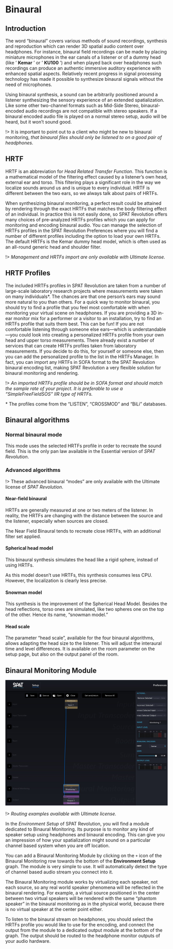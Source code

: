 # Binaural

## Introduction

The word “binaural” covers various methods of sound recordings, synthesis and reproduction which can render 3D spatial audio content over headphones. For instance, binaural field recordings can be made by placing miniature microphones in the ear canals of a listener or of a dummy head (like ’ **Kemar** ’ or ’ **KU100** ’) and when played back over headphones such recordings can produce an authentic immersive auditory experience with enhanced spatial aspects. Relatively recent progress in signal processing technology has made it possible to synthesize binaural signals without the need of microphones.

Using binaural synthesis, a sound can be arbitrarily positioned around a listener synthesizing the sensory experience of an extended spatialization. Like some other two-channel formats such as Mid-Side Stereo, binaural-encoded audio recordings are not compatible with stereo speakers. If a binaural encoded audio file is played on a normal stereo setup, audio will be heard, but it won’t sound good.

!> It is important to point out to a client who might be new to binaural monitoring, _that binaural files should only be listened to on a good pair of headphones._

## HRTF

HRTF is an abbreviation for _Head Related Transfer Function_. This function is a mathematical model of the filtering effect caused by a listener’s own head, external ear and torso. This filtering plays a significant role in the way we localize sounds around us and is unique to every individual. HRTF is different between the two ears, so we always talk about pairs of HRTFs.

When synthesizing binaural monitoring, a perfect result could be attained by rendering through the exact HRTFs that matches the body filtering effect of an individual. In practice this is not easily done, so SPAT Revolution offers many choices of pre-analyzed HRTFs profiles which you can apply for monitoring and encoding binaural audio. You can manage the selection of HRTFs profiles in the SPAT Revolution Preferences where you will find a number of different profiles including the option to load your own HRTFs. The default HRTFs is the Kemar dummy head model, which is often used as an all-round generic head and shoulder filter.

!> _Management and HRTFs import are only available with Ultimate license._

## HRTF Profiles

The included HRTFs profiles in SPAT Revolution are taken from a number of large-scale laboratory research projects where measurements were taken on many individuals\*. The chances are that one person’s ears may sound more natural to you than others. For a quick way to monitor binaural, you should try to find a profile that you feel most comfortable with when monitoring your virtual scene on headphones. If you are providing a 3D in-ear monitor mix for a performer or a visitor to an installation, try to find an HRTFs profile that suits them best. This can be fun! If you are not comfortable listening through someone else ears—which is understandable—you could look into creating a personalized HRTFs profile from your own head and upper torso measurements. There already exist a number of services that can create HRTFs profiles taken from laboratory measurements. If you decide to do this, for yourself or someone else, then you can add the personalized profile to the list in the HRTFs Manager. In fact, you can import any HRTFs in SOFA format to the SPAT Revolution binaural encoding list, making SPAT Revolution a very flexible solution for binaural monitoring and rendering.

!> _An imported HRTFs profile should be in SOFA format and should match the sample rate of your project. It is preferable to use a “SimpleFreeFieldSOS” IIR type of HRTFs._

\* The profiles come from the “LISTEN”, “CROSSMOD” and “BiLi” databases.

## Binaural algorithms

### Normal binaural mode

This mode uses the selected HRTFs profile in order to recreate the sound field. This is the only pan law available in the Essential version of _SPAT Revolution_.


### Advanced algorithms

!> These advanced binaural “modes” are only available with the Ultimate license of _SPAT Revolution_.

#### Near-field binaural

HRTFs are generally measured at one or two meters of the listener.
In reality, the HRTFs are changing with the distance between the source and the listener, especially when sources are closed.

The Near Field Binaural tends to recreate close HRTFs, with an additional filter set applied.

#### Spherical head model

This binaural synthesis simulates the head like a rigid sphere, instead of using HRTFs.

As this model doesn’t use HRTFs, this synthesis consumes less CPU.
However, the localization is clearly less precise.

#### Snowman model

This synthesis is the improvement of the Spherical Head Model.
Besides the head reflections, torso ones are simulated, like two spheres one on the top of the other.
Hence its name, “snowman model.”

#### Head scale

The parameter “head scale”, available for the four binaural algorithms, allows adapting the head size to the listener.
This will adjust the interaural time and level differences. 
It is available on the room parameter on the setup page, but also on the output panel of the room.
<!-- TODO:add photo for that --> 


## Binaural Monitoring Module

![](include/SpatRevolution_UserGuide_-050.jpg)

!> _Routing examples available with Ultimate license._

In the _Environment Setup_ of SPAT Revolution, you will find a module dedicated to Binaural Monitoring. Its purpose is to monitor any kind of speaker setup using headphones and binaural encoding. This can give you an impression of how your spatialization might sound on a particular channel based system when you are off location.

You can add a Binaural Monitoring Module by clicking on the <code>+</code> icon of the Binaural Monitoring row towards the bottom of the **Environment Setup** graph. The module is very simple to use. It will automatically detect the type of channel based audio stream you connect into it.

The Binaural Monitoring module works by virtualizing each speaker, not each source, so any real world speaker phenomena will be reflected in the binaural rendering. For example, a virtual source positioned in the center between two virtual speakers will be rendered with the same “phantom speaker” in the binaural monitoring as in the physical world, because there is no virtual speaker at the center point either.

To listen to the binaural stream on headphones, you should select the HRTFs profile you would like to use for the encoding, and connect the output from the module to a dedicated output module at the bottom of the graph. The output should be routed to the headphone monitor outputs of your audio hardware.
